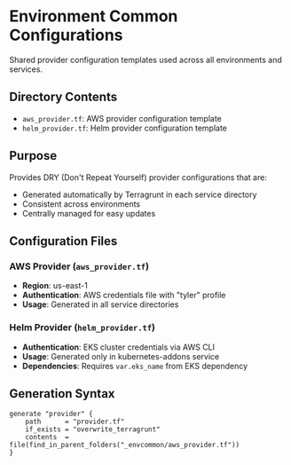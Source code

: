 # Environment Common Configurations

Shared provider configuration templates used across all environments and services.

## Directory Contents

- `aws_provider.tf`: AWS provider configuration template
- `helm_provider.tf`: Helm provider configuration template

## Purpose

Provides DRY (Don't Repeat Yourself) provider configurations that are:
- Generated automatically by Terragrunt in each service directory
- Consistent across environments
- Centrally managed for easy updates

## Configuration Files

### AWS Provider (`aws_provider.tf`)
- **Region**: us-east-1
- **Authentication**: AWS credentials file with "tyler" profile
- **Usage**: Generated in all service directories

### Helm Provider (`helm_provider.tf`)
- **Authentication**: EKS cluster credentials via AWS CLI
- **Usage**: Generated only in kubernetes-addons service
- **Dependencies**: Requires `var.eks_name` from EKS dependency

## Generation Syntax

```hcl
generate "provider" {
    path      = "provider.tf"
    if_exists = "overwrite_terragrunt"
    contents  = file(find_in_parent_folders("_envcommon/aws_provider.tf"))
}
```
